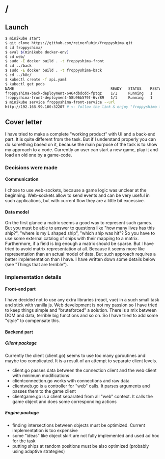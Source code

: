 # /
## Launch

```bash
$ minikube start
$ git clone https://github.com/reinerRubin/froppyshima.git
$ cd froppyshima/
$ eval $(minikube docker-env)
$ cd web/
$ sudo -E docker build . -t froppyshima-front
$ cd ../back
$ sudo -E docker build . -t froppyshima-back
$ cd ../k8c/
$ kubectl create -f api.yaml
$ kubectl get pods
NAME                                            READY   STATUS    RESTARTS   AGE
froppyshima-back-deployment-6464dbdcdd-fptqz    1/1     Running   1          45m
froppyshima-front-deployment-58b96b579f-6vr89   1/1     Running   1          45m
$ minikube service froppyshima-front-service --url
http://192.168.99.100:32207 # <- follow the link & enjoy "froppyshima the game"!
```

## Cover letter
I have tried to make a complete "working product" with UI and a back-end part. It is quite different from the task. But if I understand properly you can do something based on it, because the main purpose of the task is to show my approach to a code. Currently an user can start a new game, play it and load an old one by a game-code.

### Decisions were made
#### Communication
I chose to use web-sockets, because a game logic was unclear at the beginning. Web-sockets allow to send events and can be very useful in such applications, but with current flow they are a little bit excessive.

#### Data model
On the first glance a matrix seems a good way to represent such games. But you must be able to answer to questions like "how many lives has this ship?", "where is my L shaped ship", "which ship was hit"? So you have to use some external catalog of ships with their mapping to a matrix. Furthermore, if a field is big enough a matrix should be sparse. But I have tried to avoid matrix representation at all. Because it seems more like representation than an actual model of data. But such approach requires a better implementation than I have. I have written down some details below (see "Things that are terrible").


### Implementation details
#### Front-end part
I have decided not to use any extra libraries (react, vue) in a such small task and stick with vanilla js. Web development is not my passion so I have tried to keep things simple and "bruteforced" a solution. There is a mix between DOM and data, terrible big functions and so on. So I have tried to add some "style" to compensate this.

#### Backend part
##### Client package
Currently the client (client.go) seems to use too many goroutines and maybe too complicated. It is a result of an attempt to separate client levels.
* client.go passes data between the connection client and the web client with minimum modifications
* clientconnection.go works with connections and raw data
* clientweb.go is a controller for "web" calls. It parses arguments and passes them to the game client
* clientgame.go is a client separated from all "web" context. It calls the game object and does some corresponding actions


##### Engine package
* finding intersections between objects must be optimized. Current implementation is too expensive
* some "ideas" like object skirt are not fully implemented and used ad hoc for the task
* putting ships at random positions must be also optimized (probably using adaptive strategies)
